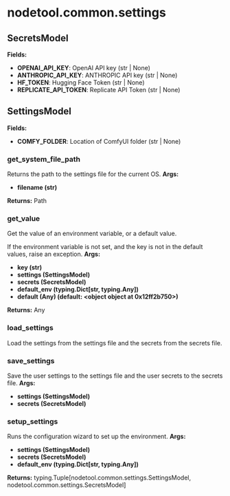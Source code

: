 # nodetool.common.settings

## SecretsModel

**Fields:**
- **OPENAI_API_KEY**: OpenAI API key (str | None)
- **ANTHROPIC_API_KEY**: ANTHROPIC API key (str | None)
- **HF_TOKEN**: Hugging Face Token (str | None)
- **REPLICATE_API_TOKEN**: Replicate API Token (str | None)


## SettingsModel

**Fields:**
- **COMFY_FOLDER**: Location of ComfyUI folder (str | None)


### get_system_file_path

Returns the path to the settings file for the current OS.
**Args:**
- **filename (str)**

**Returns:** Path

### get_value

Get the value of an environment variable, or a default value.

If the environment variable is not set, and the key is not in the
default values, raise an exception.
**Args:**
- **key (str)**
- **settings (SettingsModel)**
- **secrets (SecretsModel)**
- **default_env (typing.Dict[str, typing.Any])**
- **default (Any) (default: <object object at 0x12ff2b750>)**

**Returns:** Any

### load_settings

Load the settings from the settings file and the secrets from the secrets file.
### save_settings

Save the user settings to the settings file and the user secrets to the secrets file.
**Args:**
- **settings (SettingsModel)**
- **secrets (SecretsModel)**

### setup_settings

Runs the configuration wizard to set up the environment.
**Args:**
- **settings (SettingsModel)**
- **secrets (SecretsModel)**
- **default_env (typing.Dict[str, typing.Any])**

**Returns:** typing.Tuple[nodetool.common.settings.SettingsModel, nodetool.common.settings.SecretsModel]


